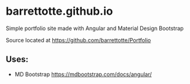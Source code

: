 # barrettotte.github.io


Simple portfolio site made with Angular and Material Design Bootstrap


Source located at https://github.com/barrettotte/Portfolio


## Uses:
* MD Bootstrap https://mdbootstrap.com/docs/angular/

